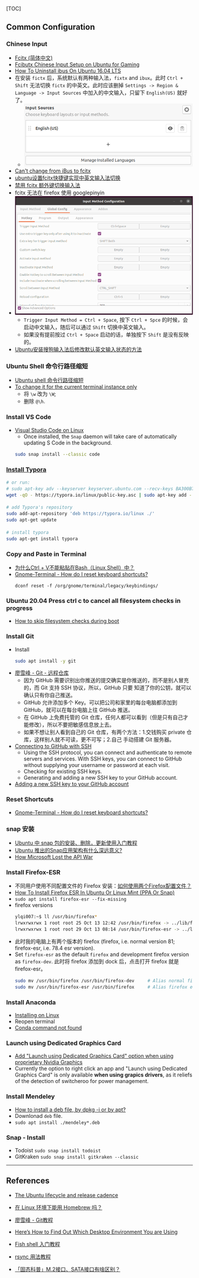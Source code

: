 [TOC]

## Common Configuration
### Chinese Input
* [Fcitx (简体中文)](https://www.linuxsecrets.com/archlinux-wiki/wiki.archlinux.org/index.php/Fcitx_%28%E7%AE%2580%E4%BD%2593%E4%B8%AD%E6%2596%2587%29.html)
* [Fcibutx Chinese Input Setup on Ubuntu for Gaming](https://leimao.github.io/blog/Ubuntu-Gaming-Chinese-Input/)
* [How To Uninstall ibus On Ubuntu 16.04 LTS](https://installlion.com/ubuntu/xenial/main/i/ibus/uninstall/index.html)
* 在安装 `fictx` 后，系统默认有两种输入法，`fixtx` and `ibux`。此时 `Ctrl + Shift` 无法切换 `fictx` 的中英文。此时应该删掉
`Settings -> Region & Language -> Input Sources` 中加入的中文输入，只留下 `English(US)` 就好了。
    * ![](images/Input_Sources.png)
* [Can't change from iBus to fcitx](https://askubuntu.com/a/1194876)
* [ubuntu设置fcitx快捷键实现中英文输入法切换](https://blog.csdn.net/jumpingpig/article/details/104743917)
* [禁用 fcitx 额外键切换输入法 ](http://einverne.github.io/post/2019/08/disable-fcitx-extra-key-for-trigger-input-method.html)
* fcitx 无法在 firefox 使用 googlepinyin
* ![](images/fcitx_input_method_configuration.png)
    * `Trigger Input Method = Ctrl + Space`, 按下 `Ctrl + Spce` 的时候，会启动中文输入，随后可以通过 `Shift` 切换中英文输入。
    * 如果没有提前按过 `Ctrl + Space` 启动的话，单独按下 `Shift` 是没有反映的。
* [Ubuntu安装搜狗输入法后修改默认英文输入状态的方法](https://blog.csdn.net/ameyume/article/details/87091652)

### Ubuntu Shell 命令行路径缩短
* [Ubuntu shell 命令行路径缩短](https://blog.csdn.net/aiqianqi1796/article/details/101835940)
* [To change it for the current terminal instance only](https://askubuntu.com/a/145626)
    * 将 `\w` 改为 `\W`;
    * 删除 `@\h`.

### Install VS Code
* [Visual Studio Code on Linux](https://code.visualstudio.com/docs/setup/linux)
    * Once installed, the `Snap` daemon will take care of automatically updating S Code in the background.
    ```bash
    sudo snap install --classic code
    ```

### [Install Typora](https://typora.io/#linux)
```bash
# or run:
# sudo apt-key adv --keyserver keyserver.ubuntu.com --recv-keys BA300B7755AFCFAE
wget -qO - https://typora.io/linux/public-key.asc | sudo apt-key add -

# add Typora's repository
sudo add-apt-repository 'deb https://typora.io/linux ./'
sudo apt-get update

# install typora
sudo apt-get install typora
```

### Copy and Paste in Terminal
* [为什么Ctrl + V不能粘贴在Bash（Linux Shell）中？](https://qastack.cn/superuser/421463/why-does-ctrl-v-not-paste-in-bash-linux-shell)
* [Gnome-Terminal - How do I reset keyboard shortcuts?](https://askubuntu.com/a/891203)
  ```
  dconf reset -f /org/gnome/terminal/legacy/keybindings/
  ```

### Ubuntu 20.04 Press ctrl c to cancel all filesystem checks in progress
* [How to skip filesystem checks during boot](https://askubuntu.com/questions/1250119/how-to-skip-filesystem-checks-during-boot)

### Install Git
* Install
    ```bash
    sudo apt install -y git
    ```
* [廖雪峰 - Git - 远程仓库](https://www.liaoxuefeng.com/wiki/896043488029600/896954117292416)
    * 因为 GitHub 需要识别出你推送的提交确实是你推送的，而不是别人冒充的，而 Git 支持 SSH 协议，所以，GitHub 只要
    知道了你的公钥，就可以确认只有你自己推送。
    * GitHub 允许添加多个 Key。可以把公司和家里的每台电脑都添加到 GitHub，就可以在每台电脑上往 GitHub 推送。
    * 在 GitHub 上免费托管的 Git 仓库，任何人都可以看到（但是只有自己才能修改），所以不要把敏感信息放上去。
    * 如果不想让别人看到自己的 Git 仓库，有两个方法：1.交钱购买 private 仓库，这样别人就不可读，更不可写；2.自己
    手动搭建 Git 服务器。
* [Connecting to GitHub with SSH](https://docs.github.com/en/free-pro-team@latest/github/authenticating-to-github/connecting-to-github-with-ssh)
    * Using the SSH protocol, you can connect and authenticate to remote servers and services. With SSH keys,
    you can connect to GitHub without supplying your username or password at each visit.
    * Checking for existing SSH keys.
    * Generating and adding a new SSH key to your GitHub account. 
* [Adding a new SSH key to your GitHub account](https://docs.github.com/en/enterprise-server@2.20/github/authenticating-to-github/adding-a-new-ssh-key-to-your-github-account)

### Reset Shortcuts
* [Gnome-Terminal - How do I reset keyboard shortcuts?](https://askubuntu.com/questions/891199/gnome-terminal-how-do-i-reset-keyboard-shortcuts)

### snap 安装
* [Ubuntu 中 snap 包的安装、删除，更新使用入门教程](https://m.linuxidc.com/Linux/2018-05/152385.htm)
* [Ubuntu 推出的Snap应用架构有什么深远意义?](https://www.zhihu.com/question/47514122)
* [How Microsoft Lost the API War](https://www.joelonsoftware.com/2004/06/13/how-microsoft-lost-the-api-war/)

### Install Firefox-ESR
* 不同用户使用不同配置文件的 Firefox 安装：[如何使用两个Firefox配置文件？](https://qastack.cn/ubuntu/660147/how-can-i-use-two-firefox-profiles)
* [How To Install Firefox ESR In Ubuntu Or Linux Mint (PPA Or Snap) ](https://www.linuxuprising.com/2018/11/how-to-install-firefox-esr-in-ubuntu-or.html)
* `sudo apt install firefox-esr --fix-missing`
* firefox versions
    ```bash
    ylqi007:~$ ll /usr/bin/firefox*
    lrwxrwxrwx 1 root root 25 Oct 13 12:42 /usr/bin/firefox -> ../lib/firefox/firefox.sh*
    lrwxrwxrwx 1 root root 29 Oct 13 08:14 /usr/bin/firefox-esr -> ../lib/firefox-esr/firefox.sh*
    ```
* 此时我的电脑上有两个版本的 firefox (firefox, i.e. normal version 81; firefox-esr, i.e. 78.4 esr version).
* Set `firefox-esr` as the default `firefox` and development firefox version as `firefox-dev`.
此时将 firefox 添加到 dock 后，点击打开 firefox 就是 firefox-esr。
  ```bash
  sudo mv /usr/bin/firefox /usr/bin/firefox-dev     # Alias normal firefox as firefox-dev
  sudo mv /usr/bin/firefox-esr /usr/bin/firefox     # Alias firefox esr as default firefox
  ``` 

### Install Anaconda
* [Installing on Linux](https://docs.conda.io/projects/conda/en/latest/user-guide/install/linux.html)
* Reopen terminal
* [Conda command not found](https://stackoverflow.com/questions/35246386/conda-command-not-found/44319368)

### Launch using Dedicated Graphics Card
* [Add "Launch using Dedicated Graphics Card" option when using proprietary Nvidia Graphics](https://gitlab.gnome.org/GNOME/gnome-shell/-/issues/280)
* Currently the option to right click an app and "Launch using Dedicated Graphics Card" is only available
**when using grapics drivers**, as it reliefs of the detection of switcheroo for power management. 

### Install Mendeley
* [How to install a deb file, by dpkg -i or by apt?](https://unix.stackexchange.com/questions/159094/how-to-install-a-deb-file-by-dpkg-i-or-by-apt)
* Downlonad `deb` file.
* `sudo apt install ./mendeley*.deb`

### Snap - Install 
* Todoist
    `sudo snap install todoist`
* GitKraken
    `sudo snap install gitkraken --classic`

---
## References
* [The Ubuntu lifecycle and release cadence](https://ubuntu.com/about/release-cycle)
* [在 Linux 环境下能用 Homebrew 吗？](https://www.zhihu.com/question/20022687)
* [廖雪峰 - Git教程](https://www.liaoxuefeng.com/wiki/896043488029600)
* [Here’s How to Find Out Which Desktop Environment You are Using](https://itsfoss.com/find-desktop-environment/)
* [Fish shell 入门教程](http://www.ruanyifeng.com/blog/2017/05/fish_shell.html)
* [rsync 用法教程](http://www.ruanyifeng.com/blog/2020/08/rsync.html)

* [「固态科普」M.2接口、SATA接口有啥区别？](https://zhuanlan.zhihu.com/p/142976857)
